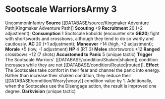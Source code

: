 ﻿---
ac: '20'
hp: '4'
id: '16'
level: '3'
name: Sootscale Warriors
rarity: Uncommon
source: '[[DATABASE/source/Kingmaker Adventure Path|Kingmaker Adventure Path]]'
trait:
- '[[DATABASE/trait/Infantry|Infantry]]'
- '[[DATABASE/trait/Uncommon|Uncommon]]'
type: Warfare Army

---
# Sootscale Warriors<span class="item-type">Army 3</span>

<span class="trait-uncommon item-trait">Uncommon</span><span class="item-trait">Infantry</span>
**Source** [[DATABASE/source/Kingmaker Adventure Path|Kingmaker Adventure Path]]
**Scouting** +9
**Recruitment** 20 (+2 adjustment); **Consumption** 1
Sootscale kobolds (encounter site **GB20**) fight with shortswords and crossbows, although they tend to do so warily and cautiously.
**AC** 20 (+1 adjustment); **Maneuver** +14 (high, +2 adjustment); **Morale** +5 (low, -1 adjustment)
**HP** 4 (RT 3)
**Melee** shortswords +12
**Ranged** crossbows +12 (7 shots)
**Accustomed to Panic** <span class="action-icon">5</span> (unique tactic) **Trigger** The Sootscale Warriors' [[DATABASE/condition/Shaken|shaken]] condition increases while they are not [[DATABASE/condition/Routed|routed]]. **Effect** The Sootscales take comfort in their fear and channel the panic into energy. Rather than increase their shaken condition, they reduce their [[DATABASE/condition/Weary|weary]] condition value by 1. Additionally, when the Sootscales use the Disengage action, the result is improved one degree.
 **Darkvision** (unique tactic)